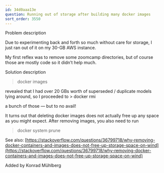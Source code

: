 ```yaml
---
id: 34d0aaa13e
question: Running out of storage after building many docker images
sort_order: 3550
---
```


Problem description

Due to experimenting back and forth so much without care for storage, I just ran out of it on my 30-GB AWS instance.

My first reflex was to remove some zoomcamp directories, but of course those are mostly code so it didn’t help much.

Solution description

> docker images

revealed that I had over 20 GBs worth of superseded / duplicate models lying around, so I proceeded to > docker rmi

a bunch of those — but to no avail!

It turns out that deleting docker images does not actually free up any space as you might expect. After removing images, you also need to run

> docker system prune

See also: [https://stackoverflow.com/questions/36799718/why-removing-docker-containers-and-images-does-not-free-up-storage-space-on-wind](https://stackoverflow.com/questions/36799718/why-removing-docker-containers-and-images-does-not-free-up-storage-space-on-wind)

Added by Konrad Mühlberg

